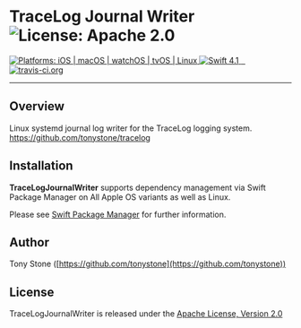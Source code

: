 # TraceLog Journal Writer ![License: Apache 2.0](https://img.shields.io/badge/License-Apache%202.0-lightgray.svg?style=flat)

<a href="https://github.com/tonystone/tracelog-journal-writer" target="_blank">
   <img src="https://img.shields.io/badge/platforms-Linux%20-lightgray.svg?style=flat" alt="Platforms: iOS | macOS | watchOS | tvOS | Linux" />
</a>
<a href="https://github.com/tonystone/tracelog-journal-writer" target="_blank">
   <img src="https://img.shields.io/badge/Swift-4.1-orange.svg?style=flat" alt="Swift 4.1">
</a>
<a href="https://travis-ci.org/tonystone/tracelog-journal-writer" target="_blank">
  <img src="https://travis-ci.org/tonystone/tracelog-journal-writer.svg?branch=master" alt="travis-ci.org" />
</a>

---

## Overview

Linux systemd journal log writer for the TraceLog logging system. https://github.com/tonystone/tracelog


## Installation 

**TraceLogJournalWriter** supports dependency management via Swift Package Manager on All Apple OS variants as well as Linux.

Please see [Swift Package Manager](https://swift.org/package-manager/#conceptual-overview) for further information.

## Author

Tony Stone ([https://github.com/tonystone](https://github.com/tonystone))

## License

TraceLogJournalWriter is released under the [Apache License, Version 2.0](http://www.apache.org/licenses/LICENSE-2.0.html)
